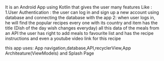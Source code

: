 It is an Android App using Kotlin that gives the user many features Like :
1.User Authentication : the user can log in and sign up a new account using database and connecting the database with the app
2: when user logs in, he will find the popular recipes every one with its country and item has the title (Dish of the day wish changes everyday)
all this data of the meals from an API 
the user has right to add meals to favourite list and has the recipe instructions and even a youtube video link for this recipe 

this app uses: App navigation,database,API,recyclerView,App Architeature(ViewModels) and Splash Page
